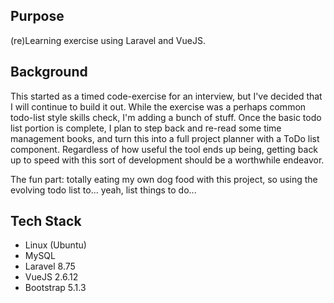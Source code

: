 ## Purpose

(re)Learning exercise using Laravel and VueJS.


## Background

This started as a timed code-exercise for an interview, but I've decided that I will continue to
build it out.  While the exercise was a perhaps common todo-list style skills check, I'm adding a
bunch of stuff.  Once the basic todo list portion is complete, I plan to step back and re-read
some time management books, and turn this into a full project planner with a ToDo list component.
Regardless of how useful the tool ends up being, getting back up to speed with this sort of 
development should be a worthwhile endeavor.

The fun part: totally eating my own dog food with this project, so using the evolving todo list to...
yeah, list things to do...

## Tech Stack

* Linux (Ubuntu)
* MySQL
* Laravel 8.75
* VueJS 2.6.12
* Bootstrap 5.1.3
